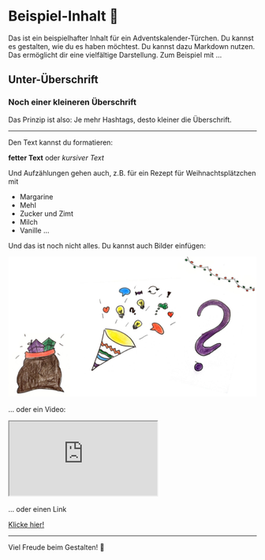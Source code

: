 # Beispiel-Inhalt 🎅

Das ist ein beispielhafter Inhalt für ein Adventskalender-Türchen. Du kannst es gestalten, wie du es haben möchtest. Du kannst dazu Markdown nutzen. Das ermöglicht dir eine vielfältige Darstellung. Zum Beispiel mit ...

## Unter-Überschrift

### Noch einer kleineren Überschrift

Das Prinzip ist also: Je mehr Hashtags, desto kleiner die Überschrift.

---

Den Text kannst du formatieren:

**fetter Text** oder *kursiver Text* 

Und Aufzählungen gehen auch, z.B. für ein Rezept für Weihnachtsplätzchen mit 
* Margarine
* Mehl
* Zucker und Zimt
* Milch
* Vanille ...

Und das ist noch nicht alles. Du kannst auch Bilder einfügen:

![Kritzelbild](bilder/kritzelbild.jpg)

... oder ein Video:

<div class="video">
    <iframe src="https://www.youtube.com/embed/QQeiiWgErK8" allowfullscreen></iframe>
</div>

... oder einen Link

[Klicke hier!](https://ebildungslabor.de)

---

Viel Freude beim Gestalten! 🎄


